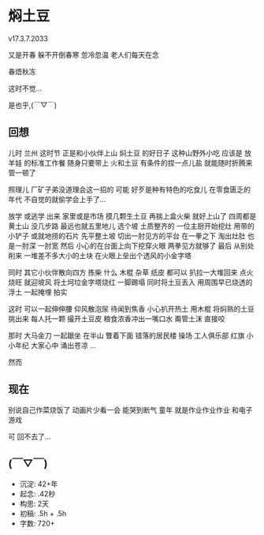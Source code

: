 # 焖土豆
v17.3.7.2033

又是开春 躲不开倒春寒
忽冷忽温 老人们每天在念

春焐秋冻

这时不觉…

是也乎,(￣▽￣)

## 回想
儿时 兰州 这时节
正是和小伙伴上山 焖土豆 的好日子
这种山野外小吃 应该是 放羊娃 的标准工作餐
随身只要带上 火和土豆 
有条件的捏一点儿盐
就能随时折腾来管一顿了

照理儿 厂矿子弟没道理会这一招的
可能 好歹是种有特色的吃食儿
在零食匮乏的年代
不自觉的就偷学会上手了...

放学 或逃学 出来
家里或是市场 摸几颗生土豆
再揣上盒火柴 就好上山了
四周都是黄土山 没几步路 最远也就五里地儿
选个坡 土质整齐的
一位主厨开始挖灶 用带的小铲子 或就地捞的石片
先平整土坡 切出一肘见方的平台
在一拳之下 淘出灶肚 也是一肘深 一肘宽
然后 小心的在台面上向下挖穿火眼 两拳见方就够了
最后 从别处削来 一堆差不多大小的土块
在火眼上垒出个透风的小金字塔

同时 其它小伙伴散向四方 拣柴
什么 木棍 杂草 纸皮 都可以 
扒拉一大堆回来
点火 烧旺 就迎坡风 将土坷垃金字塔烧红
一脚踢塌 
同时将土豆丢入 
用周围早已烧透的浮土
一起掩埋 拍实

这时 可以一起伸伸腰 仰风散泡尿
待闻到焦香
小心扒开热土
用木棍 将焖熟的土豆 挑出来
每人托一颗
撮开土豆皮 粮食浓香冲出一嘴口水
甭管土沫 直接咬

那时 大马金刀 一起踞坐 在半山
瞥着下面 错落的居民楼 操场 工人俱乐部 红旗
小小年纪 大家心中 涌出苍凉 …

然而
## 现在
别说自己作菜烧饭了
动画片少看一会 能哭到断气
童年 就是作业作业作业 和电子游戏

可 回不去了...


## (￣▽￣)

- 沉淀: 42+年
- 起念: .42秒
- 构思: 2天
- 初稿: .5h + .5h
- 字数: 720+